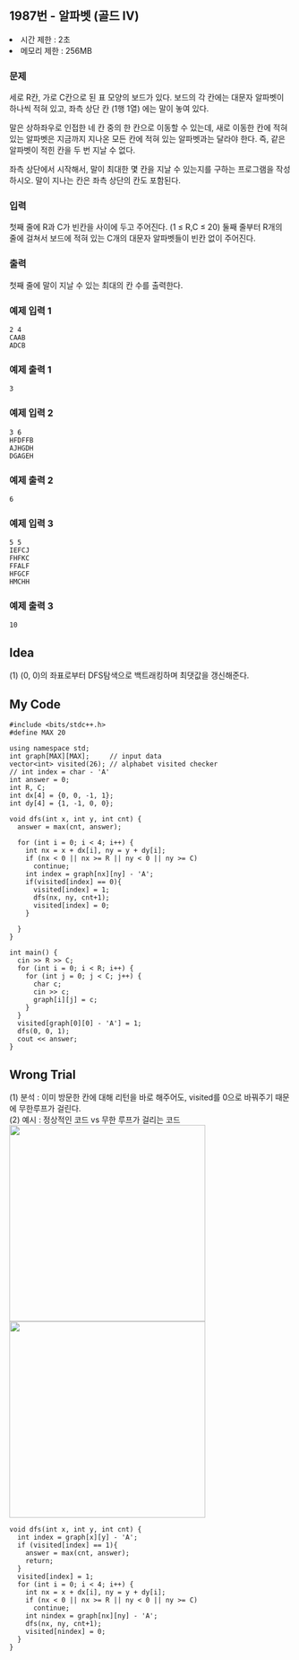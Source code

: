 ## 1987번 - 알파벳 (골드 IV)
<li>시간 제한 : 2초</li>
<li>메모리 제한 : 256MB</li>

### 문제
세로 R칸, 가로 C칸으로 된 표 모양의 보드가 있다. 보드의 각 칸에는 대문자 알파벳이 하나씩 적혀 있고, 좌측 상단 칸 (1행 1열) 에는 말이 놓여 있다.<br>

말은 상하좌우로 인접한 네 칸 중의 한 칸으로 이동할 수 있는데, 새로 이동한 칸에 적혀 있는 알파벳은 지금까지 지나온 모든 칸에 적혀 있는 알파벳과는 달라야 한다. 즉, 같은 알파벳이 적힌 칸을 두 번 지날 수 없다.<br>

좌측 상단에서 시작해서, 말이 최대한 몇 칸을 지날 수 있는지를 구하는 프로그램을 작성하시오. 말이 지나는 칸은 좌측 상단의 칸도 포함된다.<br>

### 입력
첫째 줄에 R과 C가 빈칸을 사이에 두고 주어진다. (1 ≤ R,C ≤ 20) 둘째 줄부터 R개의 줄에 걸쳐서 보드에 적혀 있는 C개의 대문자 알파벳들이 빈칸 없이 주어진다.<br>

### 출력
첫째 줄에 말이 지날 수 있는 최대의 칸 수를 출력한다.<br>

### 예제 입력 1
```
2 4
CAAB
ADCB
```
### 예제 출력 1
```
3
```
### 예제 입력 2
```
3 6
HFDFFB
AJHGDH
DGAGEH
```
### 예제 출력 2
```
6
```
### 예제 입력 3
```
5 5
IEFCJ
FHFKC
FFALF
HFGCF
HMCHH
```
### 예제 출력 3
```
10
```

## Idea
(1) (0, 0)의 좌표로부터 DFS탐색으로 백트래킹하며 최댓값을 갱신해준다.

## My Code
```
#include <bits/stdc++.h>
#define MAX 20

using namespace std;
int graph[MAX][MAX];     // input data
vector<int> visited(26); // alphabet visited checker
// int index = char - 'A'
int answer = 0;
int R, C;
int dx[4] = {0, 0, -1, 1};
int dy[4] = {1, -1, 0, 0};

void dfs(int x, int y, int cnt) {
  answer = max(cnt, answer);
  
  for (int i = 0; i < 4; i++) {
    int nx = x + dx[i], ny = y + dy[i];
    if (nx < 0 || nx >= R || ny < 0 || ny >= C)
      continue;
    int index = graph[nx][ny] - 'A';
    if(visited[index] == 0){
      visited[index] = 1;
      dfs(nx, ny, cnt+1);
      visited[index] = 0;
    }

  }
}

int main() {
  cin >> R >> C;
  for (int i = 0; i < R; i++) {
    for (int j = 0; j < C; j++) {
      char c;
      cin >> c;
      graph[i][j] = c;
    }
  }
  visited[graph[0][0] - 'A'] = 1;
  dfs(0, 0, 1);
  cout << answer;
}
```

## Wrong Trial
(1) 분석 : 이미 방문한 칸에 대해 리턴을 바로 해주어도, visited를 0으로 바꿔주기 때문에 무한루프가 걸린다.<br>
(2) 예시 : 정상적인 코드 vs 무한 루프가 걸리는 코드<br>
<img width ="350 px" src="https://user-images.githubusercontent.com/82569171/221339597-882af028-6979-452c-a7f8-4367e5d51db8.png">
<img width ="350 px" src="https://user-images.githubusercontent.com/82569171/221339601-c34f5ce9-3f3d-4fba-af72-3ce770a57b56.png">
```
void dfs(int x, int y, int cnt) {
  int index = graph[x][y] - 'A';
  if (visited[index] == 1){
    answer = max(cnt, answer);
    return;
  }
  visited[index] = 1;
  for (int i = 0; i < 4; i++) {
    int nx = x + dx[i], ny = y + dy[i];
    if (nx < 0 || nx >= R || ny < 0 || ny >= C)
      continue;
    int nindex = graph[nx][ny] - 'A';
    dfs(nx, ny, cnt+1);
    visited[nindex] = 0;
  }
}
```

